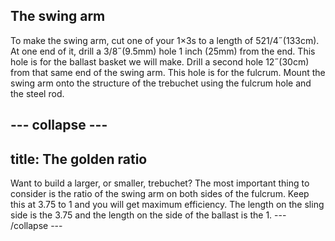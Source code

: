 ## The swing arm
To make the swing arm, cut one of your 1×3s to a length of 521/4˝(133cm). At one end of it, drill a 3/8˝(9.5mm) hole 1 inch (25mm) from the end. This hole is for the ballast basket we will make. Drill a second hole 12˝(30cm) from that same end of the swing arm. This hole is for the fulcrum. Mount the swing arm onto the structure of the trebuchet using the fulcrum hole and the steel rod.

--- collapse ---
---
title: The golden ratio
---
Want to build a larger, or smaller, trebuchet? The most important thing to consider is the ratio of the swing arm on both sides of the fulcrum. Keep this at 3.75 to 1 and you will get maximum efficiency. The length on the sling side is the 3.75 and the length on the side of the ballast is the 1. 
--- /collapse ---
